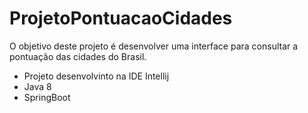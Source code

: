 # ProjetoPontuacaoCidades
O objetivo deste projeto é desenvolver uma interface para consultar a pontuação das cidades do Brasil.
- Projeto desenvolvinto na IDE Intellij
- Java 8
- SpringBoot
